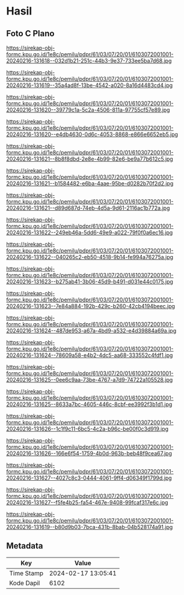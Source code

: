# Hasil

## Foto C Plano

https://sirekap-obj-formc.kpu.go.id/1e8c/pemilu/pdpr/61/03/07/20/01/6103072001001-20240216-131618--032d1b21-251c-44b3-9e37-733ee5ba7d68.jpg

https://sirekap-obj-formc.kpu.go.id/1e8c/pemilu/pdpr/61/03/07/20/01/6103072001001-20240216-131619--35a4ad8f-13be-4542-a020-8a16d4483cd4.jpg

https://sirekap-obj-formc.kpu.go.id/1e8c/pemilu/pdpr/61/03/07/20/01/6103072001001-20240216-131620--39779c1a-5c2a-4506-811a-97755cf57e89.jpg

https://sirekap-obj-formc.kpu.go.id/1e8c/pemilu/pdpr/61/03/07/20/01/6103072001001-20240216-131620--e4db4630-0d6c-4053-8868-e866e6652eb5.jpg

https://sirekap-obj-formc.kpu.go.id/1e8c/pemilu/pdpr/61/03/07/20/01/6103072001001-20240216-131621--8b8f8dbd-2e8e-4b99-82e6-be9a77b612c5.jpg

https://sirekap-obj-formc.kpu.go.id/1e8c/pemilu/pdpr/61/03/07/20/01/6103072001001-20240216-131621--b1584482-e6ba-4aae-95be-d0282b70f2d2.jpg

https://sirekap-obj-formc.kpu.go.id/1e8c/pemilu/pdpr/61/03/07/20/01/6103072001001-20240216-131621--d89d687d-74eb-4d5a-9d61-2116ac1b772a.jpg

https://sirekap-obj-formc.kpu.go.id/1e8c/pemilu/pdpr/61/03/07/20/01/6103072001001-20240216-131622--249eb46a-5dd6-49e9-a022-79f0f0a6ec16.jpg

https://sirekap-obj-formc.kpu.go.id/1e8c/pemilu/pdpr/61/03/07/20/01/6103072001001-20240216-131622--040265c2-eb50-4518-9b14-fe994a76275a.jpg

https://sirekap-obj-formc.kpu.go.id/1e8c/pemilu/pdpr/61/03/07/20/01/6103072001001-20240216-131623--b275ab41-3b06-45d9-b491-d031e44c0175.jpg

https://sirekap-obj-formc.kpu.go.id/1e8c/pemilu/pdpr/61/03/07/20/01/6103072001001-20240216-131623--7e84a884-192b-429c-b260-42cb4194beec.jpg

https://sirekap-obj-formc.kpu.go.id/1e8c/pemilu/pdpr/61/03/07/20/01/6103072001001-20240216-131624--487de953-a67a-4bd9-a532-e4d39884a69a.jpg

https://sirekap-obj-formc.kpu.go.id/1e8c/pemilu/pdpr/61/03/07/20/01/6103072001001-20240216-131624--78609a58-e4b2-4dc5-aa68-333552c4fdf1.jpg

https://sirekap-obj-formc.kpu.go.id/1e8c/pemilu/pdpr/61/03/07/20/01/6103072001001-20240216-131625--0ee6c9aa-73be-4767-a7d9-74722a105528.jpg

https://sirekap-obj-formc.kpu.go.id/1e8c/pemilu/pdpr/61/03/07/20/01/6103072001001-20240216-131625--8633a7bc-4605-446c-8cbf-ee3992f3b1d1.jpg

https://sirekap-obj-formc.kpu.go.id/1e8c/pemilu/pdpr/61/03/07/20/01/6103072001001-20240216-131626--1c1f9c11-6bc5-4c2a-b96c-be00f0c3d919.jpg

https://sirekap-obj-formc.kpu.go.id/1e8c/pemilu/pdpr/61/03/07/20/01/6103072001001-20240216-131626--166e6f54-1759-4b0d-963b-beb48f9cea67.jpg

https://sirekap-obj-formc.kpu.go.id/1e8c/pemilu/pdpr/61/03/07/20/01/6103072001001-20240216-131627--4027c8c3-0444-4061-9ff4-d06349f1799d.jpg

https://sirekap-obj-formc.kpu.go.id/1e8c/pemilu/pdpr/61/03/07/20/01/6103072001001-20240216-131627--f5fe4b25-fa54-467e-9408-99fcaf317e6c.jpg

https://sirekap-obj-formc.kpu.go.id/1e8c/pemilu/pdpr/61/03/07/20/01/6103072001001-20240216-131619--b80d9b03-7bca-431b-8bab-04b528174a91.jpg


## Metadata

| Key        | Value               |
| ---------- | ------------------- |
| Time Stamp | 2024-02-17 13:05:41 |
| Kode Dapil | 6102                |



